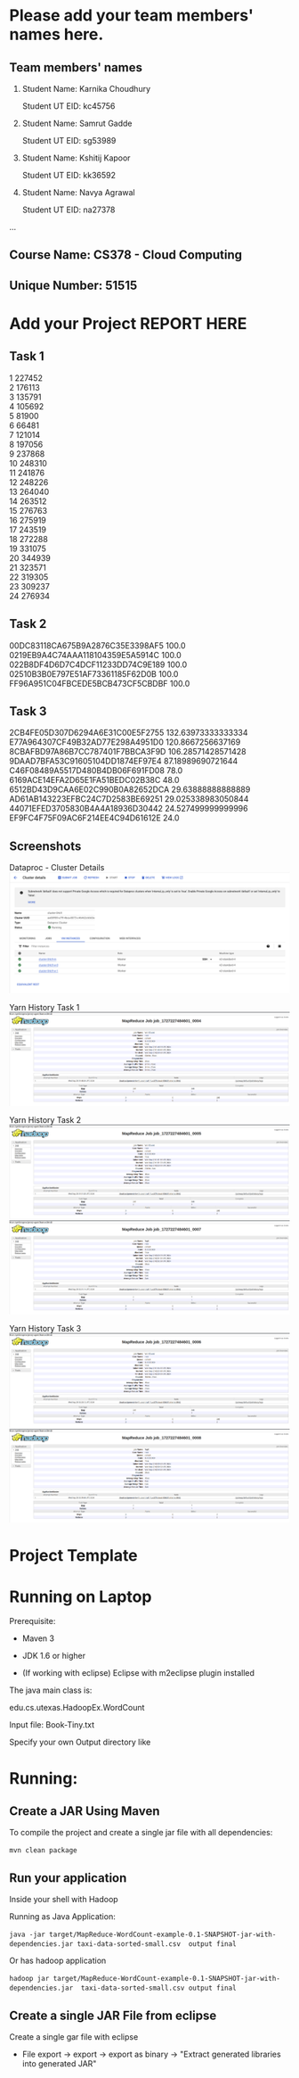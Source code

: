 # Please add your team members' names here. 

## Team members' names 

1. Student Name: Karnika Choudhury

   Student UT EID: kc45756

2. Student Name: Samrut Gadde

   Student UT EID: sg53989

3. Student Name: Kshitij Kapoor

   Student UT EID: kk36592

4. Student Name: Navya Agrawal

   Student UT EID: na27378

 ...

##  Course Name: CS378 - Cloud Computing 

##  Unique Number: 51515
    


# Add your Project REPORT HERE 

## Task 1
1    227452  
2    176113  
3    135791  
4    105692  
5    81900  
6    66481  
7    121014  
8    197056  
9    237868  
10    248310  
11    241876  
12    248226  
13    264040  
14    263512  
15    276763  
16    275919  
17    243519  
18    272288  
19    331075  
20    344939  
21    323571  
22    319305  
23    309237  
24    276934  

## Task 2
00DC83118CA675B9A2876C35E3398AF5    100.0  
0219EB9A4C74AAA118104359E5A5914C    100.0  
022B8DF4D6D7C4DCF11233DD74C9E189    100.0  
02510B3B0E797E51AF73361185F62D0B    100.0  
FF96A951C04FBCEDE5BCB473CF5CBDBF    100.0  

## Task 3
2CB4FE05D307D6294A6E31C00E5F2755    132.63973333333334  
E77A964307CF49B32AD77E298A4951D0    120.8667256637169  
8CBAFBD97A86B7CC787401F7BBCA3F9D    106.28571428571428  
9DAAD7BFA53C91605104DD1874EF97E4    87.18989690721644  
C46F08489A5517D480B4DB06F691FD08    78.0  
6169ACE14EFA2D65E1FA51BEDC02B38C    48.0  
6512BD43D9CAA6E02C990B0A82652DCA    29.63888888888889  
AD61AB143223EFBC24C7D2583BE69251    29.025338983050844  
44071EFED3705830B4A4A18936D30442    24.527499999999996  
EF9FC4F75F09AC6F214EE4C94D61612E    24.0  

## Screenshots
Dataproc - Cluster Details
![Dataproc](images/dataproc_sc.png)

Yarn History Task 1
![Yarn History Task 1](images/task1.png)

Yarn History Task 2
![Yarn History Task 2](images/task2a.png)
![Yarn History Task 2](images/task2b.png)

Yarn History Task 3
![Yarn History Task 3](images/task3a.png)
![Yarn History Task 3](images/task3b.png)



# Project Template

# Running on Laptop     ####

Prerequisite:

- Maven 3

- JDK 1.6 or higher

- (If working with eclipse) Eclipse with m2eclipse plugin installed


The java main class is:

edu.cs.utexas.HadoopEx.WordCount 

Input file:  Book-Tiny.txt  

Specify your own Output directory like 

# Running:




## Create a JAR Using Maven 

To compile the project and create a single jar file with all dependencies: 
	
```	mvn clean package ```



## Run your application
Inside your shell with Hadoop

Running as Java Application:

```java -jar target/MapReduce-WordCount-example-0.1-SNAPSHOT-jar-with-dependencies.jar taxi-data-sorted-small.csv  output final ``` 

Or has hadoop application

```hadoop jar target/MapReduce-WordCount-example-0.1-SNAPSHOT-jar-with-dependencies.jar  taxi-data-sorted-small.csv output final```



## Create a single JAR File from eclipse



Create a single gar file with eclipse 

*  File export -> export  -> export as binary ->  "Extract generated libraries into generated JAR"
